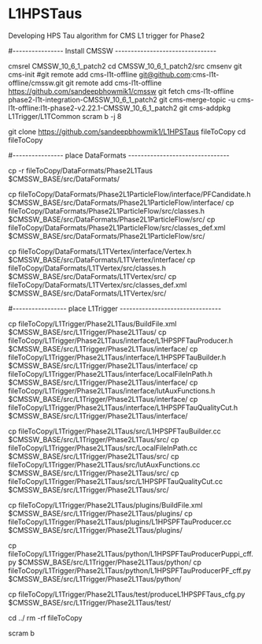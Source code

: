 # L1HPSTaus
Developing HPS Tau algorithm for CMS L1 trigger for Phase2

#---------------- Install CMSSW --------------------------------

cmsrel CMSSW_10_6_1_patch2
cd CMSSW_10_6_1_patch2/src
cmsenv
git cms-init
#git remote add cms-l1t-offline git@github.com:cms-l1t-offline/cmssw.git
git remote add cms-l1t-offline https://github.com/sandeepbhowmik1/cmssw
git fetch cms-l1t-offline phase2-l1t-integration-CMSSW_10_6_1_patch2
git cms-merge-topic -u cms-l1t-offline:l1t-phase2-v2.22.1-CMSSW_10_6_1_patch2
git cms-addpkg L1Trigger/L1TCommon
scram b -j 8

git clone https://github.com/sandeepbhowmik1/L1HPSTaus fileToCopy
cd fileToCopy

#---------------- place DataFormats --------------------------------

cp -r fileToCopy/DataFormats/Phase2L1Taus $CMSSW_BASE/src/DataFormats/

cp fileToCopy/DataFormats/Phase2L1ParticleFlow/interface/PFCandidate.h $CMSSW_BASE/src/DataFormats/Phase2L1ParticleFlow/interface/
cp fileToCopy/DataFormats/Phase2L1ParticleFlow/src/classes.h $CMSSW_BASE/src/DataFormats/Phase2L1ParticleFlow/src/
cp fileToCopy/DataFormats/Phase2L1ParticleFlow/src/classes_def.xml $CMSSW_BASE/src/DataFormats/Phase2L1ParticleFlow/src/

cp fileToCopy/DataFormats/L1TVertex/interface/Vertex.h $CMSSW_BASE/src/DataFormats/L1TVertex/interface/
cp fileToCopy/DataFormats/L1TVertex/src/classes.h  $CMSSW_BASE/src/DataFormats/L1TVertex/src/
cp fileToCopy/DataFormats/L1TVertex/src/classes_def.xml $CMSSW_BASE/src/DataFormats/L1TVertex/src/

#----------------- place L1Trigger --------------------------------

cp fileToCopy/L1Trigger/Phase2L1Taus/BuildFile.xml $CMSSW_BASE/src/L1Trigger/Phase2L1Taus/
cp fileToCopy/L1Trigger/Phase2L1Taus/interface/L1HPSPFTauProducer.h $CMSSW_BASE/src/L1Trigger/Phase2L1Taus/interface/
cp fileToCopy/L1Trigger/Phase2L1Taus/interface/L1HPSPFTauBuilder.h $CMSSW_BASE/src/L1Trigger/Phase2L1Taus/interface/
cp fileToCopy/L1Trigger/Phase2L1Taus/interface/LocalFileInPath.h $CMSSW_BASE/src/L1Trigger/Phase2L1Taus/interface/
cp fileToCopy/L1Trigger/Phase2L1Taus/interface/lutAuxFunctions.h $CMSSW_BASE/src/L1Trigger/Phase2L1Taus/interface/
cp fileToCopy/L1Trigger/Phase2L1Taus/interface/L1HPSPFTauQualityCut.h $CMSSW_BASE/src/L1Trigger/Phase2L1Taus/interface/

cp fileToCopy/L1Trigger/Phase2L1Taus/src/L1HPSPFTauBuilder.cc $CMSSW_BASE/src/L1Trigger/Phase2L1Taus/src/
cp fileToCopy/L1Trigger/Phase2L1Taus/src/LocalFileInPath.cc $CMSSW_BASE/src/L1Trigger/Phase2L1Taus/src/
cp fileToCopy/L1Trigger/Phase2L1Taus/src/lutAuxFunctions.cc $CMSSW_BASE/src/L1Trigger/Phase2L1Taus/src/
cp fileToCopy/L1Trigger/Phase2L1Taus/src/L1HPSPFTauQualityCut.cc $CMSSW_BASE/src/L1Trigger/Phase2L1Taus/src/

cp fileToCopy/L1Trigger/Phase2L1Taus/plugins/BuildFile.xml $CMSSW_BASE/src/L1Trigger/Phase2L1Taus/plugins/
cp fileToCopy/L1Trigger/Phase2L1Taus/plugins/L1HPSPFTauProducer.cc $CMSSW_BASE/src/L1Trigger/Phase2L1Taus/plugins/

cp fileToCopy/L1Trigger/Phase2L1Taus/python/L1HPSPFTauProducerPuppi_cff.py $CMSSW_BASE/src/L1Trigger/Phase2L1Taus/python/
cp fileToCopy/L1Trigger/Phase2L1Taus/python/L1HPSPFTauProducerPF_cff.py $CMSSW_BASE/src/L1Trigger/Phase2L1Taus/python/

cp fileToCopy/L1Trigger/Phase2L1Taus/test/produceL1HPSPFTaus_cfg.py $CMSSW_BASE/src/L1Trigger/Phase2L1Taus/test/

cd ../
rm -rf fileToCopy

scram b


